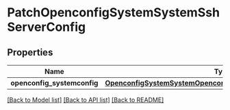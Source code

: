 # PatchOpenconfigSystemSystemSshServerConfig

## Properties
Name | Type | Description | Notes
------------ | ------------- | ------------- | -------------
**openconfig_systemconfig** | [**OpenconfigSystemSystemOpenconfigsystemsystemSshserverConfig**](OpenconfigSystemSystemOpenconfigsystemsystemSshserverConfig.md) |  | [optional] 

[[Back to Model list]](../README.md#documentation-for-models) [[Back to API list]](../README.md#documentation-for-api-endpoints) [[Back to README]](../README.md)


